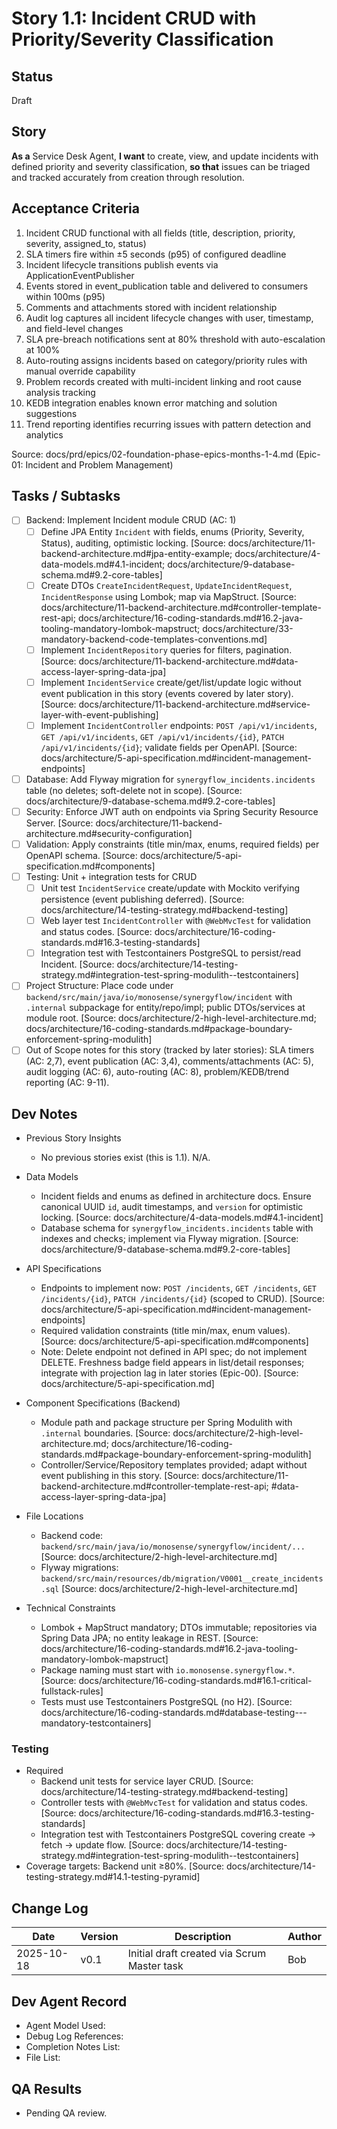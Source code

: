 # Story 1.1: Incident CRUD with Priority/Severity Classification

## Status

Draft

## Story

**As a** Service Desk Agent,
**I want** to create, view, and update incidents with defined priority and severity classification,
**so that** issues can be triaged and tracked accurately from creation through resolution.

## Acceptance Criteria

1. Incident CRUD functional with all fields (title, description, priority, severity, assigned_to, status)
2. SLA timers fire within ±5 seconds (p95) of configured deadline
3. Incident lifecycle transitions publish events via ApplicationEventPublisher
4. Events stored in event_publication table and delivered to consumers within 100ms (p95)
5. Comments and attachments stored with incident relationship
6. Audit log captures all incident lifecycle changes with user, timestamp, and field-level changes
7. SLA pre-breach notifications sent at 80% threshold with auto-escalation at 100%
8. Auto-routing assigns incidents based on category/priority rules with manual override capability
9. Problem records created with multi-incident linking and root cause analysis tracking
10. KEDB integration enables known error matching and solution suggestions
11. Trend reporting identifies recurring issues with pattern detection and analytics

Source: docs/prd/epics/02-foundation-phase-epics-months-1-4.md (Epic-01: Incident and Problem Management)

## Tasks / Subtasks

- [ ] Backend: Implement Incident module CRUD (AC: 1)
  - [ ] Define JPA Entity `Incident` with fields, enums (Priority, Severity, Status), auditing, optimistic locking. [Source: docs/architecture/11-backend-architecture.md#jpa-entity-example; docs/architecture/4-data-models.md#4.1-incident; docs/architecture/9-database-schema.md#9.2-core-tables]
  - [ ] Create DTOs `CreateIncidentRequest`, `UpdateIncidentRequest`, `IncidentResponse` using Lombok; map via MapStruct. [Source: docs/architecture/11-backend-architecture.md#controller-template-rest-api; docs/architecture/16-coding-standards.md#16.2-java-tooling-mandatory-lombok-mapstruct; docs/architecture/33-mandatory-backend-code-templates-conventions.md]
  - [ ] Implement `IncidentRepository` queries for filters, pagination. [Source: docs/architecture/11-backend-architecture.md#data-access-layer-spring-data-jpa]
  - [ ] Implement `IncidentService` create/get/list/update logic without event publication in this story (events covered by later story). [Source: docs/architecture/11-backend-architecture.md#service-layer-with-event-publishing]
  - [ ] Implement `IncidentController` endpoints: `POST /api/v1/incidents`, `GET /api/v1/incidents`, `GET /api/v1/incidents/{id}`, `PATCH /api/v1/incidents/{id}`; validate fields per OpenAPI. [Source: docs/architecture/5-api-specification.md#incident-management-endpoints]
- [ ] Database: Add Flyway migration for `synergyflow_incidents.incidents` table (no deletes; soft-delete not in scope). [Source: docs/architecture/9-database-schema.md#9.2-core-tables]
- [ ] Security: Enforce JWT auth on endpoints via Spring Security Resource Server. [Source: docs/architecture/11-backend-architecture.md#security-configuration]
- [ ] Validation: Apply constraints (title min/max, enums, required fields) per OpenAPI schema. [Source: docs/architecture/5-api-specification.md#components]
- [ ] Testing: Unit + integration tests for CRUD
  - [ ] Unit test `IncidentService` create/update with Mockito verifying persistence (event publishing deferred). [Source: docs/architecture/14-testing-strategy.md#backend-testing]
  - [ ] Web layer test `IncidentController` with `@WebMvcTest` for validation and status codes. [Source: docs/architecture/16-coding-standards.md#16.3-testing-standards]
  - [ ] Integration test with Testcontainers PostgreSQL to persist/read Incident. [Source: docs/architecture/14-testing-strategy.md#integration-test-spring-modulith--testcontainers]
- [ ] Project Structure: Place code under `backend/src/main/java/io/monosense/synergyflow/incident` with `.internal` subpackage for entity/repo/impl; public DTOs/services at module root. [Source: docs/architecture/2-high-level-architecture.md; docs/architecture/16-coding-standards.md#package-boundary-enforcement-spring-modulith]
- [ ] Out of Scope notes for this story (tracked by later stories): SLA timers (AC: 2,7), event publication (AC: 3,4), comments/attachments (AC: 5), audit logging (AC: 6), auto-routing (AC: 8), problem/KEDB/trend reporting (AC: 9-11).

## Dev Notes

- Previous Story Insights
  - No previous stories exist (this is 1.1). N/A.

- Data Models
  - Incident fields and enums as defined in architecture docs. Ensure canonical UUID `id`, audit timestamps, and `version` for optimistic locking. [Source: docs/architecture/4-data-models.md#4.1-incident]
  - Database schema for `synergyflow_incidents.incidents` table with indexes and checks; implement via Flyway migration. [Source: docs/architecture/9-database-schema.md#9.2-core-tables]

- API Specifications
  - Endpoints to implement now: `POST /incidents`, `GET /incidents`, `GET /incidents/{id}`, `PATCH /incidents/{id}` (scoped to CRUD). [Source: docs/architecture/5-api-specification.md#incident-management-endpoints]
  - Required validation constraints (title min/max, enum values). [Source: docs/architecture/5-api-specification.md#components]
  - Note: Delete endpoint not defined in API spec; do not implement DELETE. Freshness badge field appears in list/detail responses; integrate with projection lag in later stories (Epic-00). [Source: docs/architecture/5-api-specification.md]

- Component Specifications (Backend)
  - Module path and package structure per Spring Modulith with `.internal` boundaries. [Source: docs/architecture/2-high-level-architecture.md; docs/architecture/16-coding-standards.md#package-boundary-enforcement-spring-modulith]
  - Controller/Service/Repository templates provided; adapt without event publishing in this story. [Source: docs/architecture/11-backend-architecture.md#controller-template-rest-api; #data-access-layer-spring-data-jpa]

- File Locations
  - Backend code: `backend/src/main/java/io/monosense/synergyflow/incident/...` [Source: docs/architecture/2-high-level-architecture.md]
  - Flyway migrations: `backend/src/main/resources/db/migration/V0001__create_incidents.sql` [Source: docs/architecture/2-high-level-architecture.md]

- Technical Constraints
  - Lombok + MapStruct mandatory; DTOs immutable; repositories via Spring Data JPA; no entity leakage in REST. [Source: docs/architecture/16-coding-standards.md#16.2-java-tooling-mandatory-lombok-mapstruct]
  - Package naming must start with `io.monosense.synergyflow.*`. [Source: docs/architecture/16-coding-standards.md#16.1-critical-fullstack-rules]
  - Tests must use Testcontainers PostgreSQL (no H2). [Source: docs/architecture/16-coding-standards.md#database-testing---mandatory-testcontainers]

### Testing

- Required
  - Backend unit tests for service layer CRUD. [Source: docs/architecture/14-testing-strategy.md#backend-testing]
  - Controller tests with `@WebMvcTest` for validation and status codes. [Source: docs/architecture/16-coding-standards.md#16.3-testing-standards]
  - Integration test with Testcontainers PostgreSQL covering create → fetch → update flow. [Source: docs/architecture/14-testing-strategy.md#integration-test-spring-modulith--testcontainers]
- Coverage targets: Backend unit ≥80%. [Source: docs/architecture/14-testing-strategy.md#14.1-testing-pyramid]

## Change Log

| Date       | Version | Description                                      | Author |
|------------|---------|--------------------------------------------------|--------|
| 2025-10-18 | v0.1    | Initial draft created via Scrum Master task     | Bob    |

## Dev Agent Record

- Agent Model Used: 
- Debug Log References: 
- Completion Notes List: 
- File List: 

## QA Results

- Pending QA review.

